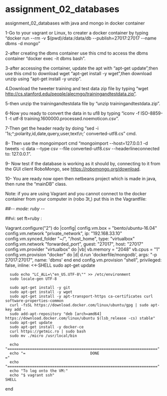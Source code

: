 # assignment_02_databases
assignment_02_databases with java and mongo in docker container

1-Go to your vagrant or Linux, to creater a docker container by typing “docker run --rm -v $(pwd)/data:/data/db --publish=27017:27017 --name dbms -d mongo”

2-after creating the dbms container use this cmd to access the dbms container “docker exec -it dbms bash”.

3-after accessing the container, update the apt with “apt-get update”,then use this cmd to download wget “apt-get install -y wget”,then download unzip using “apt-get install -y unzip”.

4.Download the tweeter training and test data zip file by typing “wget http://cs.stanford.edu/people/alecmgo/trainingandtestdata.zip”.

5-then unzip the trainingandtestdata file by “unzip trainingandtestdata.zip”.

6-Now you ready to convert the data in tu uf8 by typing “iconv -f ISO-8859-1 -t utf-8 training.1600000.processed.noemoticon.csv”.

7-Then get the header ready by doing “sed -i '1s;^;polarity,id,date,query,user,text\n;' converted-utf8.cs” cmd.

8- Then use the mongoimport cmd “mongoimport --host=127.0.0.1 -d tweets -c data --type csv --file converted-utf8.csv --headerlineconnected to: 127.0.0.1”.

9- Now test if the database is working as it should by, connecting to it from the GUI client RoboMongo, see https://robomongo.org/download.

10- You are ready now open then netbeans project which is made in java, then rune the “mainDB” class.

Note: if you are using Vagrant and you cannot connect to the docker container from your computer in (robo 3t,) put this in the Vagrantfile:

##-*- mode: ruby -*-

##vi: set ft=ruby :


Vagrant.configure("2") do |config|
  config.vm.box = "bento/ubuntu-16.04"
  config.vm.network "private_network", ip: "192.168.33.10"
  config.vm.synced_folder "~/", "/host_home", type: "virtualbox"
  config.vm.network "forwarded_port", guest: "27017", host: "27017"
  config.vm.provider "virtualbox" do |vb|
    vb.memory = "2048"
    vb.cpus = "1"
	config.vm.provision "docker" do |d|
    d.run 'dockerfile/mongodb', args: "-p 27017:27017", name: 'dbms'
  end
  end
  config.vm.provision "shell", privileged: false, inline: <<-SHELL
      sudo apt-get update
  
      sudo echo "LC_ALL=\"en_US.UTF-8\"" >> /etc/environment
      sudo locale-gen UTF-8
  
      sudo apt-get install -y git
      sudo apt-get install -y wget
      sudo apt-get install -y apt-transport-https ca-certificates curl software-properties-common
      curl -fsSL https://download.docker.com/linux/ubuntu/gpg | sudo apt-key add -
      sudo add-apt-repository "deb [arch=amd64] https://download.docker.com/linux/ubuntu $(lsb_release -cs) stable"
      sudo apt-get update
      sudo apt-get install -y docker-ce
      curl https://getmic.ro | sudo bash
      sudo mv ./micro /usr/local/bin
  
      echo "==================================================================="
      echo "=                             DONE                                ="
      echo "==================================================================="
      echo "To log onto the VM:"
      echo "$ vagrant ssh"  
    SHELL
end

